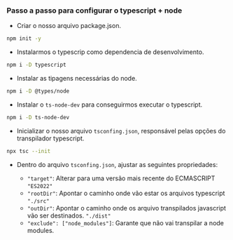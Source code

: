 ### Passo a passo para configurar o typescript + node

- Criar o nosso arquivo package.json.

```bash
npm init -y
```

- Instalarmos o typescrip como dependencia de desenvolvimento.

```bash
npm i -D typescript
```

- Instalar as tipagens necessárias do node.

```bash
npm i -D @types/node
```

- Instalar o `ts-node-dev` para conseguirmos executar o typescript.

```bash
npm i -D ts-node-dev
```

- Inicializar o nosso arquivo `tsconfing.json`, responsável pelas opções do transpilador typescript.

```bash
npx tsc --init
```

- Dentro do arquivo `tsconfing.json`, ajustar as seguintes propriedades:

  - `"target"`: Alterar para uma versão mais recente do ECMASCRIPT `"ES2022"`
  - `"rootDir"`: Apontar o caminho onde vão estar os arquivos typescript `"./src"`
  - `"outDir"`: Apontar o caminho onde os arquivo transpilados javascript vão ser destinados. `"./dist"`
  - `"exclude": ["node_modules"]`: Garante que não vai transpilar a node modules.
